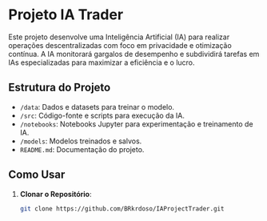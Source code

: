 # Projeto IA Trader

Este projeto desenvolve uma Inteligência Artificial (IA) para realizar operações descentralizadas com foco em privacidade e otimização contínua. A IA monitorará gargalos de desempenho e subdividirá tarefas em IAs especializadas para maximizar a eficiência e o lucro.

## Estrutura do Projeto

- `/data`: Dados e datasets para treinar o modelo.
- `/src`: Código-fonte e scripts para execução da IA.
- `/notebooks`: Notebooks Jupyter para experimentação e treinamento de IA.
- `/models`: Modelos treinados e salvos.
- `README.md`: Documentação do projeto.

## Como Usar

1. **Clonar o Repositório**:
   ```bash
   git clone https://github.com/BRkrdoso/IAProjectTrader.git

